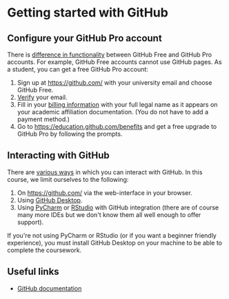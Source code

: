 # Getting started with GitHub

## Configure your GitHub Pro account

There is [difference in functionality](https://docs.github.com/en/get-started/learning-about-github/githubs-plans) between GitHub Free and GitHub Pro accounts. For example, GitHub Free accounts cannot use GitHub pages.
As a student, you can get a free GitHub Pro account:

1. Sign up at https://github.com/ with your university email and choose GitHub Free.
2. [Verify](https://docs.github.com/en/account-and-profile/setting-up-and-managing-your-personal-account-on-github/managing-email-preferences/verifying-your-email-address) your email.
3. Fill in your [billing information](https://github.com/settings/billing/payment_information) with your full legal name as it appears on your academic affiliation documentation. (You do not have to add a payment method.)
4. Go to https://education.github.com/benefits and get a free upgrade to GitHub Pro by following the prompts.

## Interacting with GitHub

There are [various ways](https://docs.github.com/en/get-started/using-github/connecting-to-github#comparison-of-tools-for-connecting-to-github) in which you can interact with GitHub. In this course, we limit ourselves to the following:

1. On https://github.com/ via the web-interface in your browser.
2. Using [GitHub Desktop](https://docs.github.com/en/desktop/overview/about-github-desktop).
3. Using [PyCharm](https://www.jetbrains.com/pycharm/) or [RStudio](https://github.com/rstudio/rstudio) with GitHub integration (there are of course many more IDEs but we don't know them all well enough to offer support).

If you're not using PyCharm or RStudio (or if you want a beginner friendly experience), you must install GitHub Desktop on your machine to be able to complete the coursework. 

## Useful links

- [GitHub documentation](https://docs.github.com)
